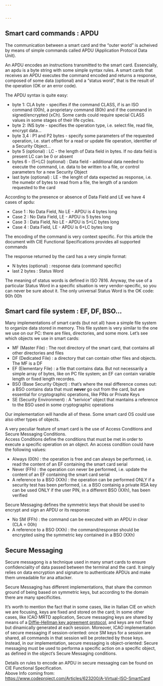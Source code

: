 ```yaml
---


---
```


<h2 id="smart-card-commands--apdu">Smart card commands : APDU</h2>
<p>The communication between a smart card and the “outer world” is acheived by means of simple commands called APDU (Application Protocol Data Unit).</p>
<p>An APDU encodes an instructions transmitted to the smart card. Essencially, an apdu is a byte string with some simple syntax rules. A smart cards that receives an APDU executes the command encoded and returns a response, composed of some data (optional) and a “status word”, that is the result of the operation (OK or an error code).</p>
<p>The APDU syntax is quite easy:</p>
<ul>
<li>byte 1: CLA byte - specifies if the command CLASS, if is an ISO command (00h), a proprietary command (80h) and if the command in signed/encrypted (xCh). Some cards could require special CLASS values in some stages of their life cycles.</li>
<li>byte 2: INS byte - specifies the operation type, i.e. select file, read file, encrypt data…</li>
<li>byte 3,4 : P1 and P2 bytes - specify some parameters of the requested operation, i.e. start offset for a read or update file operation, identifier of a Security Object…</li>
<li>byte 5 (optional) : LC - the length of Data field in bytes. If no data field is present LC can be 0 or absent</li>
<li>bytes 6 - (5+LC) (optional) : Data field - additional data needed to execute the command, i.e. data to be written to a file, or control parameters for a new Security Object</li>
<li>last byte (optional) : LE - the lenght of data expected as response, i.e. the numebr of bytes to read from a file, the length of a random requested to the card</li>
</ul>
<p>According to the presence or absence of Data Field and LE we have 4 cases of apdu:</p>
<ul>
<li>Case 1 : No Data Field, No LE - APDU is 4 bytes long</li>
<li>Case 2 : No Data Field, LE - APDU is 5 bytes long</li>
<li>Case 3 : Data Field, No LE - APDU is 5+LC bytes long</li>
<li>Case 4 : Data Field, LE - APDU is 6+LC bytes long</li>
</ul>
<p>The encoding of the command is very context specific. For this article the document with CIE Functional Specifications provides all supported commands</p>
<p>The response returned by the card has a very simple format:</p>
<ul>
<li>N bytes (optional) : response data (command specific)</li>
<li>last 2 bytes : Status Word</li>
</ul>
<p>The meaning of status words is defined in ISO 7816. Anyway, the use of a particular Status Word in a specific situation is very vendor-specific, so you can never be sure about it. The only universal Status Word is the OK code: 90h 00h</p>
<h2 id="smart-card-file-system--ef-df-bso...">Smart card file system : EF, DF, BSO…</h2>
<p>Many implementations of smart cards (but not all) have a simple file system to organize data stored in memory. This file system is very similar to the one we use on our PC: there are files, directories, and some more. Let’s see which objects we use in smart cards:</p>
<ul>
<li>MF (Master File) : The root directory of the smart card, that contains all other directories and files</li>
<li>DF (Dedicated File) : a directory that can contain other files and objects. The MF is a DF</li>
<li>EF (Elementary File) : a file that contains data. But not necessarily a simple array of bytes, like on PC file system; an EF can contain variable length or fixed length recordes.</li>
<li>BSO (Base Security Object) : that’s where the real difference comes out: a BSO contains data that must  <strong>never</strong>  go out from the card, but are essential for cryptographic operations, like PINs or Private Keys</li>
<li>SE (Security Environment) : A “serivice” object that mantains a reference to the BSO used in some cryptographic operations</li>
</ul>
<p>Our implementation will handle all of these. Some smart card OS could use also other types of objects.</p>
<p>A very peculiar feature of smart card is the use of Access Conditions and Secure Messaging Conditions.<br>
Access Conditions define the conditions that must be met in order to execute a specific operation on an object. An access condition could have the following values:</p>
<ul>
<li>Always (00h) : the operation is free and can always be performed, i.e. read the content of an EF containing the smart card serial</li>
<li>Never (FFh) : the operation con never be performed, i.e. update the content of an EF containing the smart card serial</li>
<li>A reference to a BSO (XXh) : the operation can be performed ONLY if a security test has been performed, i.e. a BSO containig a private RSA key can be used ONLY if the user PIN, in a different BSO (XXh), has been verified</li>
</ul>
<p>Secure Messaging defines the symmetric keys that should be used to encrypt and sign an APDU or its response:</p>
<ul>
<li>No SM (FFh) : the command can be executed with an APDU in clear (CLA = 00h)</li>
<li>A reference to a BSO (XXh) : the command/response should be encrypted using the symmetric key contained in a BSO (XXh)</li>
</ul>
<h2 id="secure-messaging">Secure Messaging</h2>
<p>Secure messagong is a technique used in many smart cards to ensure confidenciality of data passed between the terminal and the card. It simply relies on data encryption and signature to authenticate APDUs and make them unreadable for ana attacker.</p>
<p>Secure Messaging has different implementations, that share the common ground of being based on symmetric keys, but according to the domain there are many specificities.</p>
<p>It’s worth to mention the fact that in some cases, like in Italian CIE on which we are focusing, keys are fixed and stored on the card; In some other cases, like ICAO MRTD application, Secure messaging keys are shared by means of a  <a href="http://en.wikipedia.org/wiki/Diffie%E2%80%93Hellman_key_exchange">Diffie-Hellman key agreement protocol</a>, and keys are not fixed but dinamically generated at each session. Moreover, ICAO implementation of secure messaging if session-oriented: once SM keys for a session are shared, all commands in that session will be protected by those keys. Instead, in our implementation, secure messaging is object-oriented: Secure messaging must be used to performa a specific action on a specific object, as defined in the object’s Secure Messaging conditions.</p>
<p>Details on rules to encode an APDU in secure messaging can be found on CIE Functional Specification.<br>
Above Info coming from:<br>
<a href="https://www.codeproject.com/Articles/623200/A-Virtual-ISO-SmartCard">https://www.codeproject.com/Articles/623200/A-Virtual-ISO-SmartCard</a></p>


